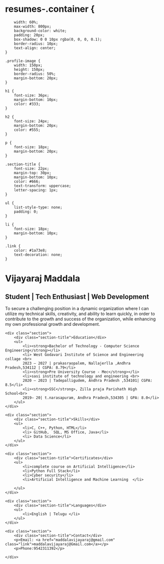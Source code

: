 # resumes-.container {
        width: 60%;
        max-width: 800px;
        background-color: white;
        padding: 20px;
        box-shadow: 0 0 10px rgba(0, 0, 0, 0.1);
        border-radius: 10px;
        text-align: center;
    }

    .profile-image {
        width: 150px;
        height: 150px;
        border-radius: 50%;
        margin-bottom: 20px;
    }

    h1 {
        font-size: 36px;
        margin-bottom: 10px;
        color: #333;
    }

    h2 {
        font-size: 24px;
        margin-bottom: 20px;
        color: #555;
    }

    p {
        font-size: 18px;
        margin-bottom: 20px;
    }

    .section-title {
        font-size: 22px;
        margin-top: 30px;
        margin-bottom: 10px;
        color: #666;
        text-transform: uppercase;
        letter-spacing: 1px;
    }

    ul {
        list-style-type: none;
        padding: 0;
    }

    li {
        font-size: 18px;
        margin-bottom: 10px;
    }

    .link {
        color: #1a73e8;
        text-decoration: none;
    }
</style>
<h1>Vijayaraj Maddala</h1>
    <h2>Student | Tech Enthusiast | Web Development</h2>
    <p>To secure a challenging position in a dynamic organization where I can utilize my technical skills, creativity, and ability to learn quickly, in order to contribute to the growth and success of the organization, while enhancing my own professional growth and development.</p>

    <div class="section">
        <div class="section-title">Education</div>
        <ul>
            <li><strong>Bachelor of Technology - Computer Science Engineering</strong></li>
            <li> West Godavari Institute of Science and Engineering collage <br>
            2023 – 2027 | prakasraopalem, Nallajerlla ,Andhra Pradesh,534112 | CGPA: 8.79</li>
            <li><strong>Pre University Course - Mec</strong></li>
            <li>sasi institute of technology and engineering <br>
            2020 – 2023 | Tadepalligudem, Andhra Pradesh ,534101| CGPA: 8.5</li>
            <li><strong>SSC</strong>, Zilla praja Parishath High School<br>
            2019– 20| t.narasapuram, Andhra Pradesh,534305 | GPA: 8.0</li>
        </ul>
    </div>

    <div class="section">
        <div class="section-title">Skills</div>
        <ul>
            <li>C, C++, Python, HTML</li>
            <li> GitHub,  SQL, MS Office, Java</li>
            <li> Data Science</li>
        </ul>
    </div>

    <div class="section">
        <div class="section-title">Certificates</div>
        <ul>
            <li>complete course on Artificial Intelligence</li>
            <li>Python Full Stack</li>
            <li>Cyber security</li>
            <li>Artificial Intelligence and Machine Learning  </li>
          
        </ul>
    </div>

    <div class="section">
        <div class="section-title">Languages</div>
        <ul>
            <li>English | Telugu </li>
        </ul>
    </div>

    <div class="section">
        <div class="section-title">Contact</div>
        <p>Email: <a href="maddalavijayaraj@gmail.com" class="link">maddalavijayaraj@Gmail.com</a></p>
        <p>Phone:9542311392</p>
        
    </div>
</div>
